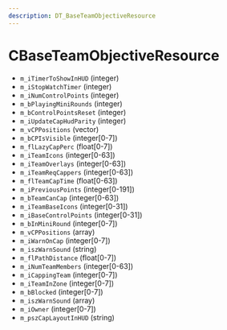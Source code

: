 ```yaml
---
description: DT_BaseTeamObjectiveResource
---
```


# CBaseTeamObjectiveResource


* `m_iTimerToShowInHUD` (integer)
* `m_iStopWatchTimer` (integer)
* `m_iNumControlPoints` (integer)
* `m_bPlayingMiniRounds` (integer)
* `m_bControlPointsReset` (integer)
* `m_iUpdateCapHudParity` (integer)
* `m_vCPPositions` (vector)
* `m_bCPIsVisible` (integer[0-7])
* `m_flLazyCapPerc` (float[0-7])
* `m_iTeamIcons` (integer[0-63])
* `m_iTeamOverlays` (integer[0-63])
* `m_iTeamReqCappers` (integer[0-63])
* `m_flTeamCapTime` (float[0-63])
* `m_iPreviousPoints` (integer[0-191])
* `m_bTeamCanCap` (integer[0-63])
* `m_iTeamBaseIcons` (integer[0-31])
* `m_iBaseControlPoints` (integer[0-31])
* `m_bInMiniRound` (integer[0-7])
* `m_vCPPositions` (array)
* `m_iWarnOnCap` (integer[0-7])
* `m_iszWarnSound` (string)
* `m_flPathDistance` (float[0-7])
* `m_iNumTeamMembers` (integer[0-63])
* `m_iCappingTeam` (integer[0-7])
* `m_iTeamInZone` (integer[0-7])
* `m_bBlocked` (integer[0-7])
* `m_iszWarnSound` (array)
* `m_iOwner` (integer[0-7])
* `m_pszCapLayoutInHUD` (string)
